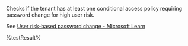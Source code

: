 Checks if the tenant has at least one conditional access policy requiring password change for high user risk.

See [User risk-based password change - Microsoft Learn](https://learn.microsoft.com/entra/identity/conditional-access/howto-conditional-access-policy-risk-user)
<!--- Results --->
%testResult%